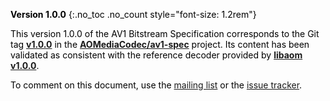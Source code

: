 <div id="cover-legend" class="alert alert-secondary" style="color: #000;" markdown="1">

**Version 1.0.0**
{:.no_toc .no_count style="font-size: 1.2rem"}

This version 1.0.0 of the AV1 Bitstream Specification corresponds to the Git tag
**[v1.0.0]** in the **[AOMediaCodec/av1-spec]** project. Its content has been
validated as consistent with the reference decoder provided by
**[libaom v1.0.0]**.

To comment on this document, use the [mailing list] or the [issue tracker].

[v1.0.0]: https://github.com/AOMediaCodec/av1-spec/releases/tag/v1.0.0
[AOMediaCodec/av1-spec]: https://github.com/AOMediaCodec/av1-spec
[libaom v1.0.0]: https://aomedia-review.googlesource.com/admin/repos/aom,tags
[issue tracker]: https://github.com/AOMediaCodec/av1-spec/issues
[mailing list]: https://groups.google.com/a/aomedia.org/forum/#!forum/av1-discuss

</div>
